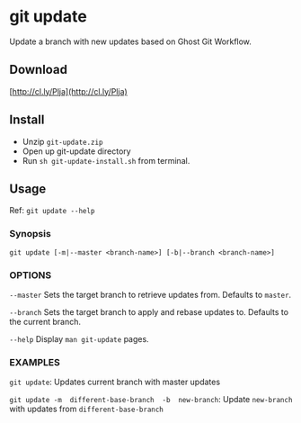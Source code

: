 # git update
Update a branch with new updates based on Ghost Git Workflow.

## Download
[http://cl.ly/Plja](http://cl.ly/Plja)


## Install
* Unzip `git-update.zip` 
* Open up git-update directory
* Run `sh git-update-install.sh` from terminal.


## Usage
Ref: `git update --help`

### Synopsis
`git update [-m|--master <branch-name>] [-b|--branch <branch-name>]`


### OPTIONS

`--master` Sets the target branch to retrieve  updates  from.  Defaults  to `master`.

`--branch` Sets  the target branch to apply and rebase updates to. Defaults to the current branch.

`--help` Display `man git-update` pages.


### EXAMPLES

`git update`: Updates current branch with master updates

`git update -m  different-base-branch  -b  new-branch`: Update  `new-branch` with updates from `different-base-branch`